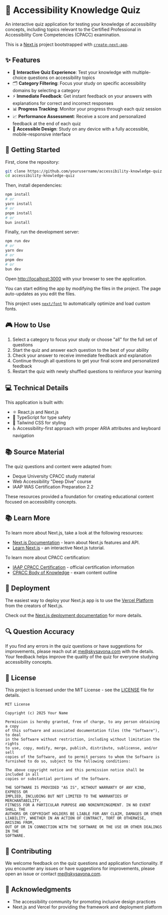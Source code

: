 # 🧠 Accessibility Knowledge Quiz

An interactive quiz application for testing your knowledge of accessibility concepts, including topics relevant to the Certified Professional in Accessibility Core Competencies (CPACC) examination.

This is a [Next.js](https://nextjs.org) project bootstrapped with [`create-next-app`](https://nextjs.org/docs/app/api-reference/cli/create-next-app).

## ✨ Features

- 🎯 **Interactive Quiz Experience**: Test your knowledge with multiple-choice questions on accessibility topics
- 🗂️ **Category Filtering**: Focus your study on specific accessibility domains by selecting a category
- ⚡ **Immediate Feedback**: Get instant feedback on your answers with explanations for correct and incorrect responses
- 📊 **Progress Tracking**: Monitor your progress through each quiz session
- 📈 **Performance Assessment**: Receive a score and personalized feedback at the end of each quiz
- 📱 **Accessible Design**: Study on any device with a fully accessible, mobile-responsive interface

## 🚀 Getting Started

First, clone the repository:

```bash
git clone https://github.com/yourusername/accessibility-knowledge-quiz.git
cd accessibility-knowledge-quiz
```

Then, install dependencies:

```bash
npm install
# or
yarn install
# or
pnpm install
# or
bun install
```

Finally, run the development server:

```bash
npm run dev
# or
yarn dev
# or
pnpm dev
# or
bun dev
```

Open [http://localhost:3000](http://localhost:3000) with your browser to see the application.

You can start editing the app by modifying the files in the project. The page auto-updates as you edit the files.

This project uses [`next/font`](https://nextjs.org/docs/app/building-your-application/optimizing/fonts) to automatically optimize and load custom fonts.

## 🎮 How to Use

1. Select a category to focus your study or choose "all" for the full set of questions
2. Start the quiz and answer each question to the best of your ability
3. Check your answer to receive immediate feedback and explanation
4. Continue through all questions to get your final score and personalized feedback
5. Restart the quiz with newly shuffled questions to reinforce your learning

## 💻 Technical Details

This application is built with:
- ⚛️ React.js and Next.js
- 📘 TypeScript for type safety
- 🎨 Tailwind CSS for styling
- ♿ Accessibility-first approach with proper ARIA attributes and keyboard navigation

## 📚 Source Material
The quiz questions and content were adapted from:

- Deque University CPACC study material
- Web Accessibility "Deep Dive" course
- IAAP WAS Certification Preparation 2.2

These resources provided a foundation for creating educational content focused on accessibility concepts.

## 📚 Learn More

To learn more about Next.js, take a look at the following resources:

- [Next.js Documentation](https://nextjs.org/docs) - learn about Next.js features and API.
- [Learn Next.js](https://nextjs.org/learn) - an interactive Next.js tutorial.

To learn more about CPACC certification:

- [IAAP CPACC Certification](https://www.accessibilityassociation.org/cpacc) - official certification information
- [CPACC Body of Knowledge](https://www.accessibilityassociation.org/sfsites/c/resource/CPACCBoK) - exam content outline

## 🚀 Deployment

The easiest way to deploy your Next.js app is to use the [Vercel Platform](https://vercel.com/new?utm_medium=default-template&filter=next.js&utm_source=create-next-app&utm_campaign=create-next-app-readme) from the creators of Next.js.

Check out the [Next.js deployment documentation](https://nextjs.org/docs/app/building-your-application/deploying) for more details.

## 🔍 Question Accuracy

If you find any errors in the quiz questions or have suggestions for improvements, please reach out at me@skysavona.com with the details. Your feedback helps improve the quality of the quiz for everyone studying accessibility concepts.

## 📄 License

This project is licensed under the MIT License - see the [LICENSE](LICENSE) file for details.

```
MIT License

Copyright (c) 2025 Your Name

Permission is hereby granted, free of charge, to any person obtaining a copy
of this software and associated documentation files (the "Software"), to deal
in the Software without restriction, including without limitation the rights
to use, copy, modify, merge, publish, distribute, sublicense, and/or sell
copies of the Software, and to permit persons to whom the Software is
furnished to do so, subject to the following conditions:

The above copyright notice and this permission notice shall be included in all
copies or substantial portions of the Software.

THE SOFTWARE IS PROVIDED "AS IS", WITHOUT WARRANTY OF ANY KIND, EXPRESS OR
IMPLIED, INCLUDING BUT NOT LIMITED TO THE WARRANTIES OF MERCHANTABILITY,
FITNESS FOR A PARTICULAR PURPOSE AND NONINFRINGEMENT. IN NO EVENT SHALL THE
AUTHORS OR COPYRIGHT HOLDERS BE LIABLE FOR ANY CLAIM, DAMAGES OR OTHER
LIABILITY, WHETHER IN AN ACTION OF CONTRACT, TORT OR OTHERWISE, ARISING FROM,
OUT OF OR IN CONNECTION WITH THE SOFTWARE OR THE USE OR OTHER DEALINGS IN THE
SOFTWARE.
```

## 🤝 Contributing

We welcome feedback on the quiz questions and application functionality. If you encounter any issues or have suggestions for improvements, please open an issue or contact me@skysavona.com.

## 🙏 Acknowledgments

- The accessibility community for promoting inclusive design practices
- Next.js and Vercel for providing the framework and deployment platform